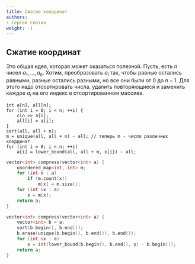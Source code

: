 ```yaml
---
title: Сжатие координат
authors:
- Сергей Слотин
weight: -1
---
```



## Сжатие координат
Это общая идея, которая может оказаться полезной. Пусть, есть $n$ чисел $a_1,\ldots,a_n$. Хотим, преобразовать $a_i$ так, чтобы равные остались равными, разные остались разными, но все они были от 0 до $n-1$. Для этого надо отсортировать числа, удалить повторяющиеся и заменить каждое $a_i$ на его индекс в отсортированном массиве.


```
int a[n], all[n];
for (int i = 0; i < n; ++i) {
    cin >> a[i];
    all[i] = a[i];
}
sort(all, all + n);
m = unique(all, all + n) - all; // теперь m - число различных координат
for (int i = 0; i < n; ++i)
    a[i] = lower_bound(all, all + m, x[i]) - all;
```

```cpp
vector<int> compress(vector<int> a) {
    unordered_map<int, int> m;
    for (int x : a)
        if (m.count(x))
            m[x] = m.size();
    for (int &x : a)
        x = m[x];
    return a;
}
```


```cpp
vector<int> compress(vector<int> a) {
    vector<int> b = a;
    sort(b.begin(), b.end());
    b.erase(unique(b.begin(), b.end()), b.end());
    for (int &x : a)
        x = int(lower_bound(b.begin(), b.end(), x) - b.begin());
    return a;
}
```
